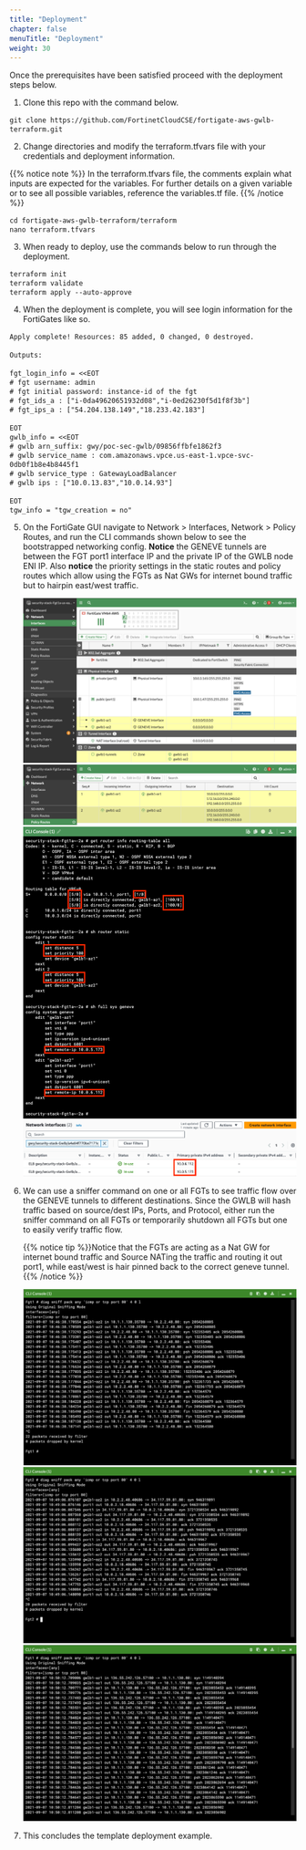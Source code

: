 ```yaml
---
title: "Deployment"
chapter: false
menuTitle: "Deployment"
weight: 30
---
```


Once the prerequisites have been satisfied proceed with the deployment steps below.

1.  Clone this repo with the command below.
```
git clone https://github.com/FortinetCloudCSE/fortigate-aws-gwlb-terraform.git
```

2.  Change directories and modify the terraform.tfvars file with your credentials and deployment information. 

{{% notice note %}} In the terraform.tfvars file, the comments explain what inputs are expected for the variables. For further details on a given variable or to see all possible variables, reference the variables.tf file. {{% /notice %}}
```
cd fortigate-aws-gwlb-terraform/terraform
nano terraform.tfvars
```

3.  When ready to deploy, use the commands below to run through the deployment.
```
terraform init
terraform validate
terraform apply --auto-approve
```

4.  When the deployment is complete, you will see login information for the FortiGates like so.
```
Apply complete! Resources: 85 added, 0 changed, 0 destroyed.

Outputs:

fgt_login_info = <<EOT
# fgt username: admin
# fgt initial password: instance-id of the fgt
# fgt_ids_a : ["i-0da49620651932d08","i-0ed26230f5d1f8f3b"]  
# fgt_ips_a : ["54.204.138.149","18.233.42.183"]

EOT
gwlb_info = <<EOT
# gwlb arn_suffix: gwy/poc-sec-gwlb/09856ffbfe1862f3
# gwlb service_name : com.amazonaws.vpce.us-east-1.vpce-svc-0db0f1b8e4b8445f1
# gwlb service_type : GatewayLoadBalancer
# gwlb ips : ["10.0.13.83","10.0.14.93"]

EOT
tgw_info = "tgw_creation = no"
```

5.  On the FortiGate GUI navigate to Network > Interfaces, Network > Policy Routes, and run the CLI commands shown below to see the bootstrapped networking config.  **Notice** the GENEVE tunnels are between the FGT port1 interface IP and the private IP of the GWLB node ENI IP.  Also **notice** the priority settings in the static routes and policy routes which allow using the FGTs as Nat GWs for internet bound traffic but to hairpin east/west traffic.

     ![](deploy1a.png)
     ![](deploy1b.png)
     ![](deploy1c.png)
     ![](deploy1d.png)


6.  We can use a sniffer command on one or all FGTs to see traffic flow over the GENEVE tunnels to different destinations.  Since the GWLB will hash traffic based on source/dest IPs, Ports, and Protocol, either run the sniffer command on all FGTs or temporarily shutdown all FGTs but one to easily verify traffic flow.

     {{% notice tip %}}Notice that the FGTs are acting as a Nat GW for internet bound traffic and Source NATing the traffic and routing it out port1, while east/west is hair pinned back to the correct geneve tunnel.{{% /notice %}}

     ![](deploy2a.png)
     ![](deploy2b.png)
     ![](deploy2c.png)

7.  This concludes the template deployment example.

